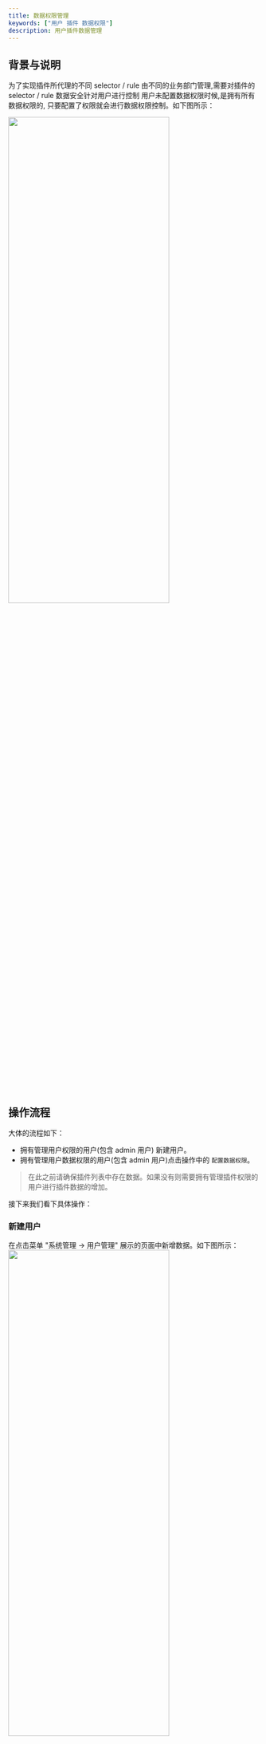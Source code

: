 ```yaml
---
title: 数据权限管理
keywords: ["用户 插件 数据权限"]
description: 用户插件数据管理
---
```


## 背景与说明

为了实现插件所代理的不同 selector / rule 由不同的业务部门管理,需要对插件的 selector / rule 数据安全针对用户进行控制
用户未配置数据权限时候,是拥有所有数据权限的, 只要配置了权限就会进行数据权限控制。如下图所示：

<img src="/img/shenyu/basicConfig/dataPermission/data-permission-profile-zh.png" width="80%" height="50%" />


## 操作流程

大体的流程如下：
- 拥有管理用户权限的用户(包含 admin 用户) 新建用户。
- 拥有管理用户数据权限的用户(包含 admin 用户)点击操作中的 `配置数据权限`。
> 在此之前请确保插件列表中存在数据。如果没有则需要拥有管理插件权限的用户进行插件数据的增加。


接下来我们看下具体操作：

### 新建用户

在点击菜单 "系统管理 -> 用户管理" 展示的页面中新增数据。如下图所示：
<img src="/img/shenyu/basicConfig/dataPermission/create-user-cn.png" width="80%" height="50%" />

### 编辑数据权限

#### 增加插件数据

在插件列表中增加数据，本文以 `divide` 为例
<img src="/img/shenyu/basicConfig/dataPermission/plugin-data-cn.png" width="80%" height="50%" />

#### 增加菜单权限

给默认的角色赋予 divide 插件的权限。
<img src="/img/shenyu/basicConfig/dataPermission/role-permission-cn.png" width="80%" height="50%" />

默认的角色没有任何的菜单权限，如果赋予了用户，该用户将无法登录。将数据权限所在的菜单赋予该角色。

#### 配置用户的数据权限

新增用户后，我们看到普通用户之后会有一个编辑数据权限的按钮，可以对用户进行数据权限的管理。
<img src="/img/shenyu/basicConfig/dataPermission/permission-setting.png" width="80%" height="50%" />

这里的出现列表就是当时在插件中新增的数据。

### 新用户登录

新用户登录后只能看到已经赋予权限的数据。
<img src="/img/shenyu/basicConfig/dataPermission/new-user-login-cn.png" width="80%" height="50%" />
